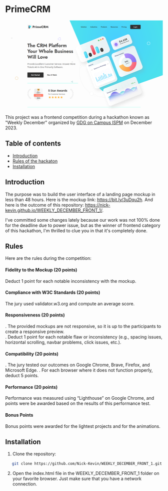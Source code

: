# PrimeCRM

![overview](./assets/overview.png)

This project was a frontend competition during a hackathon known as "Weekly December" organized by [GDG on Campus ISPM](https://gdg.community.dev/gdg-on-campus-institut-superieur-polytechnique-de-madagascar-antananarivo-madagascar/) on December 2023.

## Table of contents
- [Introduction](#introduction)
- [Rules of the hackaton](#rules)
- [Installation](#installation)

## Introduction
The purpose was to build the user interface of a landing page mockup in less than 48 hours. Here is the mockup link: https://bit.ly/3uDqu2h. And here is the outcome of this repository: https://nick-kevin.github.io/WEEKLY_DECEMBER_FRONT_1/.

I've committed some changes lately because our work was not 100% done for the deadline due to power issue, but as the winner of frontend category of this hackathon, I'm thrilled to clue you in that it's completely done.

## Rules
Here are the rules during the competition:
#### Fidelity to the Mockup (20 points)
Deduct 1 point for each notable inconsistency with the mockup.
#### Compliance with W3C Standards (20 points)
The jury used validator.w3.org and compute an average score.
#### Responsiveness (20 points)
. The provided mockups are not responsive, so it is up to the participants to create a responsive preview.  
. Deduct 1 point for each notable flaw or inconsistency (e.g., spacing issues, horizontal scrolling, navbar problems, click issues, etc.).
#### Compatibility (20 points)
. The jury tested our outcomes on Google Chrome, Brave, Firefox, and Microsoft Edge.
. For each browser where it does not function properly, deduct 5 points.
#### Performance (20 points)
Performance was measured using “Lighthouse” on Google Chrome, and points were be awarded based on the results of this performance test.
#### Bonus Points
Bonus points were awarded for the lightest projects and for the animations.

## Installation
1. Clone the repository:
```bash
   git clone https://github.com/Nick-Kevin/WEEKLY_DECEMBER_FRONT_1.git
```

2. Open the index.html file in the WEEKLY_DECEMBER_FRONT_1 folder on your favorite browser. Just make sure that you have a network connection.